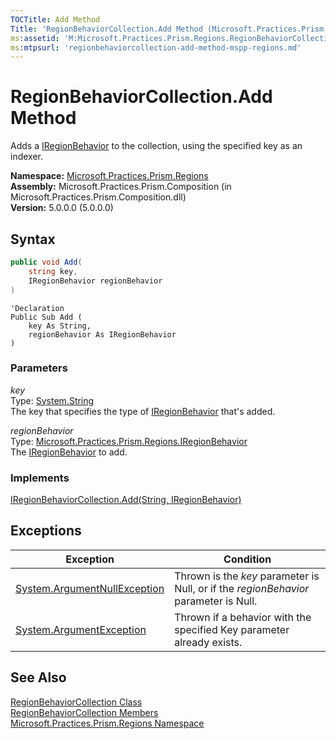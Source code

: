 ```yaml
---
TOCTitle: Add Method
Title: 'RegionBehaviorCollection.Add Method (Microsoft.Practices.Prism.Regions)'
ms:assetid: 'M:Microsoft.Practices.Prism.Regions.RegionBehaviorCollection.Add(System.String,Microsoft.Practices.Prism.Regions.IRegionBehavior)'
ms:mtpsurl: 'regionbehaviorcollection-add-method-mspp-regions.md'
---
```



# RegionBehaviorCollection.Add Method

Adds a [IRegionBehavior](/patterns-practices/reference/iregionbehavior-interface-mspp-regions) to the collection, using the specified key as an indexer.

**Namespace:** [Microsoft.Practices.Prism.Regions](/patterns-practices/reference/mspp-regions-namespace)  
**Assembly:** Microsoft.Practices.Prism.Composition (in Microsoft.Practices.Prism.Composition.dll)  
**Version:** 5.0.0.0 (5.0.0.0)

## Syntax

```C#
public void Add(
	string key,
	IRegionBehavior regionBehavior
)
```
```VB
'Declaration
Public Sub Add ( 
	key As String,
	regionBehavior As IRegionBehavior
)
```

### Parameters

_key_  
Type: [System.String](http://msdn.microsoft.com/en-us/library/s1wwdcbf)  
The key that specifies the type of [IRegionBehavior](/patterns-practices/reference/iregionbehavior-interface-mspp-regions) that's added.

_regionBehavior_  
Type: [Microsoft.Practices.Prism.Regions.IRegionBehavior](/patterns-practices/reference/iregionbehavior-interface-mspp-regions)  
The [IRegionBehavior](/patterns-practices/reference/iregionbehavior-interface-mspp-regions) to add.

### Implements

[IRegionBehaviorCollection.Add(String, IRegionBehavior)](/patterns-practices/reference/iregionbehaviorcollection-add-method-mspp-regions)

## Exceptions


| Exception                                                                             | Condition                                                                        |
|---------------------------------------------------------------------------------------|----------------------------------------------------------------------------------|
| [System.ArgumentNullException](http://msdn.microsoft.com/en-us/library/27426hcy) | Thrown is the _key_ parameter is Null, or if the _regionBehavior_ parameter is Null. |
| [System.ArgumentException](http://msdn.microsoft.com/en-us/library/3w1b3114)     | Thrown if a behavior with the specified Key parameter already exists.            |

## See Also

[RegionBehaviorCollection Class](/patterns-practices/reference/regionbehaviorcollection-class-mspp-regions)  
[RegionBehaviorCollection Members](/patterns-practices/reference/regionbehaviorcollection-members-mspp-regions)  
[Microsoft.Practices.Prism.Regions Namespace](/patterns-practices/reference/mspp-regions-namespace)  